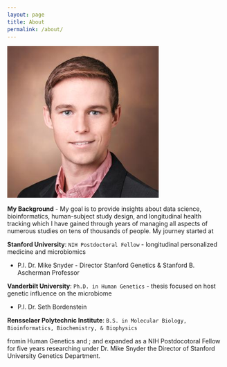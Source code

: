 ```yaml
---
layout: page
title: About
permalink: /about/
---
```

![Andrew W. Brooks](assets/professional_awb.jpeg)

**My Background** - My goal is to provide insights about data science, bioinformatics, human-subject study design, and longitudinal health tracking which I have gained through years of managing all aspects of numerous studies on tens of thousands of people. My journey started at 

**Stanford University**: `NIH Postdoctoral Fellow` - longitudinal personalized medicine and microbiomics
  * P.I. Dr. Mike Snyder - Director Stanford Genetics & Stanford B. Ascherman Professor

**Vanderbilt University**: `Ph.D. in Human Genetics` - thesis focused on host genetic influence on the microbiome
  * P.I. Dr. Seth Bordenstein 

**Rensselaer Polytechnic Institute**: `B.S. in Molecular Biology, Bioinformatics, Biochemistry, & Biophysics`

 fromin Human Genetics and ; and expanded as a NIH Postdocotoral Fellow for five years researching under Dr. Mike Snyder the Director of Stanford University Genetics Department.

